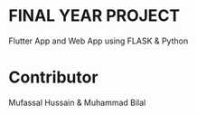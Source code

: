 # FINAL YEAR PROJECT 

Flutter App and Web App using FLASK & Python


# Contributor

Mufassal Hussain
&
Muhammad Bilal
